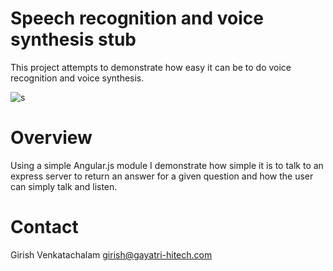 Speech recognition and voice synthesis stub
===========================================

This project attempts to demonstrate how easy it can be 
 to do voice recognition and voice synthesis.

![s](https://cloud.githubusercontent.com/assets/6890469/23994936/2abebf1a-0a6d-11e7-9866-9620e9f0d89b.jpg)

Overview
========

Using a simple Angular.js module I demonstrate how 
 simple it is to talk to an express server to return
 an answer for a given question and how the user
 can simply talk and listen.


Contact
=======

Girish Venkatachalam <girish@gayatri-hitech.com>
